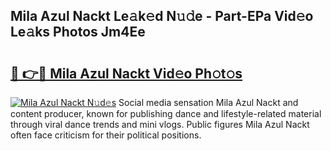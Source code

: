## Mila Azul Nackt Le𝚊k𝚎d N𝚞𝚍e - Part-EPa Vid𝚎o Le𝚊ks Photos Jm4Ee

# <h2><a href="http://fb5uaa.evod.top/?m=Mila+Azul+Nackt">🔗 👉🔴 Mila Azul Nackt Vid𝚎o Ph𝚘t𝚘s</a></h2>

[![Mila Azul Nackt N𝚞d𝚎s](https://i.imgur.com/8V9OHl7.gif)](http://fb5uaa.evod.top/?m=Mila+Azul+Nackt)
Social media sensation Mila Azul Nackt and content producer, known for publishing dance and lifestyle-related material through viral dance trends and mini vlogs. Public figures Mila Azul Nackt often face criticism for their political positions. 
